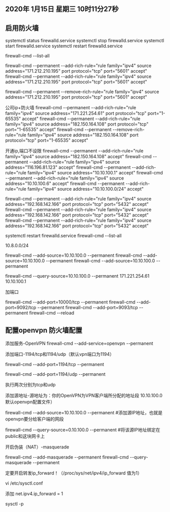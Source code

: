 ## 2020年 1月15日 星期三 10时11分27秒


## 启用防火墙


systemctl status firewalld.service
systemctl stop firewalld.service
systemctl start firewalld.service
systemctl restart firewalld.service

firewall-cmd --list-all

firewall-cmd --permanent --add-rich-rule="rule family="ipv4" source address="171.212.210.195" port protocol="tcp" port="5601" accept"
firewall-cmd --permanent --add-rich-rule="rule family="ipv4" source address="171.212.210.195" port protocol="tcp" port="5601" accept"

firewall-cmd --permanent --remove-rich-rule="rule family="ipv4" source address="171.212.210.195" port protocol="tcp" port="5601" accept"

公司ip+防火墙
firewall-cmd --permanent --add-rich-rule="rule family="ipv4" source address="171.221.254.61" port protocol="tcp" port="1-65535" accept"
firewall-cmd --permanent --add-rich-rule="rule family="ipv4" source address="182.150.164.108" port protocol="tcp" port="1-65535" accept"
firewall-cmd --permanent --remove-rich-rule="rule family="ipv4" source address="182.150.164.108" port protocol="tcp" port="1-65535" accept"

开通ip,端口不设限
firewall-cmd --permanent --add-rich-rule="rule family="ipv4" source address="182.150.164.108"  accept"
firewall-cmd --permanent --add-rich-rule="rule family="ipv4" source address="116.196.81.123"  accept"
firewall-cmd --permanent --add-rich-rule="rule family="ipv4" source address="10.10.100.1"  accept"
firewall-cmd --permanent --add-rich-rule="rule family="ipv4" source address="10.10.100.6"  accept"
firewall-cmd --permanent --add-rich-rule="rule family="ipv4" source address="10.10.100.0/24"  accept"


firewall-cmd --permanent --add-rich-rule="rule family="ipv4" source address="192.168.142.166" port protocol="tcp" port="5432" accept"
firewall-cmd --permanent --add-rich-rule="rule family="ipv4" source address="192.168.142.166" port protocol="tcp" port="5432" accept"
firewall-cmd --permanent --add-rich-rule="rule family="ipv4" source address="192.168.142.166" port protocol="tcp" port="5432" accept"

systemctl restart firewalld.service
firewall-cmd --list-all



 10.8.0.0/24

firewall-cmd --add-source=10.10.100.0 --permanent
firewall-cmd --add-source=10.10.100.0 --permanent
firewall-cmd --add-source=10.10.100.0 --permanent

firewall-cmd --query-source=10.10.100.0 --permanent
171.221.254.61
10.10.100.1


加端口

firewall-cmd --add-port=10000/tcp --permanent
firewall-cmd --add-port=9092/tcp --permanent
firewall-cmd --add-port=9093/tcp --permanent
firewall-cmd --reload

## 配置openvpn 防火墙配置

添加服务-OpenVPN          firewall-cmd --add-service=openvpn --permanent

添加端口-1194/tcp和1194/udp（默认vpn端口为1194）   

firewall-cmd --add-port=1194/tcp --permanent

firewall-cmd --add-port=1194/udp --permanent

执行两次分别为tcp和udp

添加源地址-源地址为：你的OpenVPN为VPN客户端所分配的地址段 10.10.100.0 默认openvpn配置文件）

firewall-cmd --add-source=10.10.100.0 --permanent     #添加源IP地址，也就是openvpn要分给客户端的网段

firewall-cmd --query-source=0.10.100.0 --permanent  #将该源IP地址绑定在public和这块网卡上


开启伪装（NAT）-masquerade

firewall-cmd --add-masquerade --permanent
firewall-cmd --query-masquerade --permanent

定要开启转发ip_forward！（/proc/sys/net/ipv4/ip_forward 值为1）

vi /etc/sysctl.conf

添加
net.ipv4.ip_forward = 1

sysctl -p
